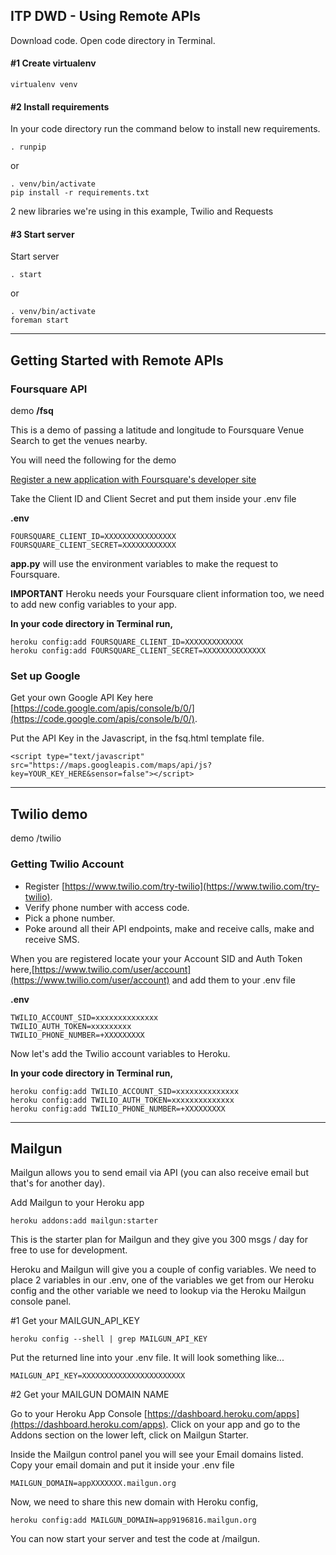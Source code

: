 ## ITP DWD - Using Remote APIs

Download code. Open code directory in Terminal.

#### #1 Create virtualenv

	virtualenv venv


#### #2 Install requirements

In your code directory run the command below to install new requirements.

	. runpip

or

	. venv/bin/activate
	pip install -r requirements.txt


2 new libraries we're using in this example, Twilio and Requests


#### #3 Start server

Start server

	. start

or 

	. venv/bin/activate
	foreman start

-----------


## Getting Started with Remote APIs

### Foursquare API

demo **/fsq**

This is a demo of passing a latitude and longitude to Foursquare Venue Search to get the venues nearby.

You will need the following for the demo

[Register a new application with Foursquare's developer site](https://foursquare.com/developers/apps)

Take the Client ID and Client Secret and put them inside your .env file
  
**.env**

	FOURSQUARE_CLIENT_ID=XXXXXXXXXXXXXXXX
	FOURSQUARE_CLIENT_SECRET=XXXXXXXXXXXX


**app.py** will use the environment variables to make the request to Foursquare.

**IMPORTANT** Heroku needs your Foursquare client information too, we need to add new config variables to your app.

**In your code directory in Terminal run,**

	heroku config:add FOURSQUARE_CLIENT_ID=XXXXXXXXXXXXX 
	heroku config:add FOURSQUARE_CLIENT_SECRET=XXXXXXXXXXXXXX


### Set up Google
Get your own Google API Key here [https://code.google.com/apis/console/b/0/](https://code.google.com/apis/console/b/0/).

Put the API Key in the Javascript, in the fsq.html template file.

	<script type="text/javascript" src="https://maps.googleapis.com/maps/api/js?key=YOUR_KEY_HERE&sensor=false"></script>

----------------

## Twilio demo

demo /twilio

### Getting Twilio Account

* Register [https://www.twilio.com/try-twilio](https://www.twilio.com/try-twilio).
* Verify phone number with access code.
* Pick a phone number.
* Poke around all their API endpoints, make and receive calls, make and receive SMS.

When you are registered locate your your Account SID and Auth Token here,[https://www.twilio.com/user/account](https://www.twilio.com/user/account) and add them to your .env file

**.env**	

	TWILIO_ACCOUNT_SID=xxxxxxxxxxxxxx
	TWILIO_AUTH_TOKEN=xxxxxxxxx
	TWILIO_PHONE_NUMBER=+XXXXXXXXX

Now let's add the Twilio account variables to Heroku.

**In your code directory in Terminal run,**

	heroku config:add TWILIO_ACCOUNT_SID=xxxxxxxxxxxxxx
	heroku config:add TWILIO_AUTH_TOKEN=xxxxxxxxxxxxxx
	heroku config:add TWILIO_PHONE_NUMBER=+XXXXXXXXX



-----------------

## Mailgun

Mailgun allows you to send email via API (you can also receive email but that's for another day).

Add Mailgun to your Heroku app

	heroku addons:add mailgun:starter

This is the starter plan for Mailgun and they give you 300 msgs / day for free to use for development.

Heroku and Mailgun will give you a couple of config variables. We need to place 2 variables in our .env, one of the variables we get from our Heroku config and the other variable we need to lookup via the Heroku Mailgun console panel.

#1 Get your MAILGUN_API_KEY

	heroku config --shell | grep MAILGUN_API_KEY

Put the returned line into your .env file. It will look something like...

	MAILGUN_API_KEY=XXXXXXXXXXXXXXXXXXXXXXX

#2 Get your MAILGUN DOMAIN NAME

Go to your Heroku App Console [https://dashboard.heroku.com/apps](https://dashboard.heroku.com/apps). Click on your app and go to the Addons section on the lower left, click on Mailgun Starter. 

Inside the Mailgun control panel you will see your Email domains listed. Copy your email domain and put it inside your .env file

	MAILGUN_DOMAIN=appXXXXXXX.mailgun.org

Now, we need to share this new domain with Heroku config,

	heroku config:add MAILGUN_DOMAIN=app9196816.mailgun.org

You can now start your server and test the code at /mailgun.
